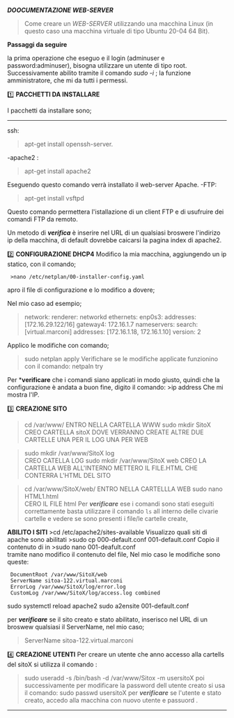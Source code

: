 ***DOOCUMENTAZIONE WEB-SERVER***
>Come creare un _WEB-SERVER_  utilizzando una macchina Linux (in questo caso una macchina virtuale di tipo Ubuntu 20-04 64 Bit).

**Passaggi da seguire** 

la prima operazione che eseguo e il login (adminuser e password:adminuser), bisogna utilizzare un utente di tipo root. 
Successivamente abilito tramite il comando *sudo -i* ; la funzione amministratore, che mi da tutti i 
permessi.

:one: **PACCHETTI DA INSTALLARE**

I pacchetti da installare sono; 
*********
ssh:
 >apt-get install openssh-server.
 
-apache2 :  
 > apt-get install apache2
 
Eseguendo questo comando verrà installato il web-server Apache.
-FTP: 
 >apt-get install vsftpd
 
Questo comando permettera l'istallazione di un client FTP e di usufruire dei comandi FTP da remoto.


Un metodo di ***verifica*** è inserire nel URL di un qualsiasi broswere l'indirizo ip della macchina, di default dovrebbe caicarsi la pagina index di apache2.

:two: **CONFIGURAZIONE DHCP4**
Modifico la mia macchina, aggiungendo un  ip statico, con il comando;

     >nano /etc/netplan/00-installer-config.yaml 
     
apro il file di configurazione e lo modifico a dovere;

Nel mio caso ad esempio;

>network:
>  renderer: networkd
>  ethernets:
>    enp0s3:
>      addresses: [172.16.29.122/16]
>      gateway4: 172.16.1.7
>      nameservers:
>        search: [virtual.marconi]
>        addresses: [172.16.1.18, 172.16.1.10] 
>  version: 2

Applico le modifiche con comando;
   >sudo netplan apply 
Verifichare se le modifiche applicate funzionino con il comando:
   > netpaln try
         
Per ***verificare** che i comandi siano applicati in modo giusto, quindi che la configurazione è andata a buon fine, digito il comando:
      >ip address
 Che mi mostra l'IP.
 
:three: **CREAZIONE SITO**

>cd /var/www/ 
ENTRO NELLA CARTELLA WWW
   >sudo mkdir SitoX  
CREO CARTELLA sitoX DOVE VERRANNO CREATE ALTRE DUE CARTELLE UNA PER IL LOG UNA PER WEB
 
   >sudo mkdir /var/www/SitoX log  
CREO CATELLA LOG
   >sudo mkdir /var/www/SitoX web 
CREO LA CARTELLA WEB ALL'INTERNO METTERO IL FILE.HTML CHE CONTERRA L'HTML DEL SITO

>cd /var/www/SitoX/web/ 
ENTRO NELLA CARTELLLA WEB
   >sudo nano HTML1.html  
CERO IL FILE html
Per ***verificare*** ese i comandi sono stati eseguiti correttamente basta utilizzare il comando `ls` all interno delle cìvarie cartelle e vedere se sono presenti i file/le cartelle create, 

**ABILITO I SITI**
     >cd /etc/apache2/sites-available
Visualizzo quali siti di apache sono abilitati
     >sudo cp 000-default.conf 001-default.conf
 Copio il contenuto di in 
     >sudo nano 001-deafult.conf  
  tramite nano modifico il contenuto del file,
  Nel mio caso le modifiche sono queste:
 
     DocumentRoot /var/www/SitoX/web
     ServerName sitoa-122.virtual.marconi
     ErrorLog /var/www/SitoX/log/error.log
     CustomLog /var/www/SitoX/log/access.log combined
  
sudo systemctl reload apache2
sudo a2ensite 001-default.conf

per ***verificare***  se il sito creato e stato abilitato, inserisco nel URL di un broswew qualsiasi il ServerName, nel mio caso;
   >ServerName sitoa-122.virtual.marconi

:four: **CREAZIONE UTENTI**
Per creare un utente che anno accesso alla cartells del sitoX si utilizza il comando :   
   >sudo useradd -s /bin/bash -d /var/www/Sitox -m usersitoX
poi successivamente per modificare la password dell utente creato si usa il comando:
   >sudo passwd usersitoX
per ***verificare*** se l'utente e stato creato, accedo alla macchina con nuovo utente e passuord .




--------------------------------------------------

